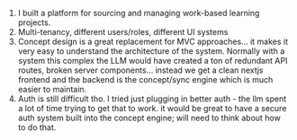 1) I built a platform for sourcing and managing work-based learning projects.
2) Multi-tenancy, different users/roles, different UI systems
3) Concept design is a great replacement for MVC approaches... it makes it very easy to understand the architecture of the system. Normally with a system this complex the LLM would have created a ton of redundant API routes, broken server components... instead we get a clean nextjs frontend and the backend is the concept/sync engine which is much easier to maintain.
4) Auth is still difficult tho. I tried just plugging in better auth - the llm spent a lot of time trying to get that to work. it would be great to have a secure auth system built into the concept engine; will need to think about how to do that.
